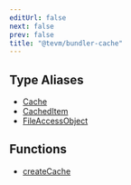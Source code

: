```yaml
---
editUrl: false
next: false
prev: false
title: "@tevm/bundler-cache"
---
```


## Type Aliases

- [Cache](/reference/tevm/bundler-cache/type-aliases/cache/)
- [CachedItem](/reference/tevm/bundler-cache/type-aliases/cacheditem/)
- [FileAccessObject](/reference/tevm/bundler-cache/type-aliases/fileaccessobject/)

## Functions

- [createCache](/reference/tevm/bundler-cache/functions/createcache/)
